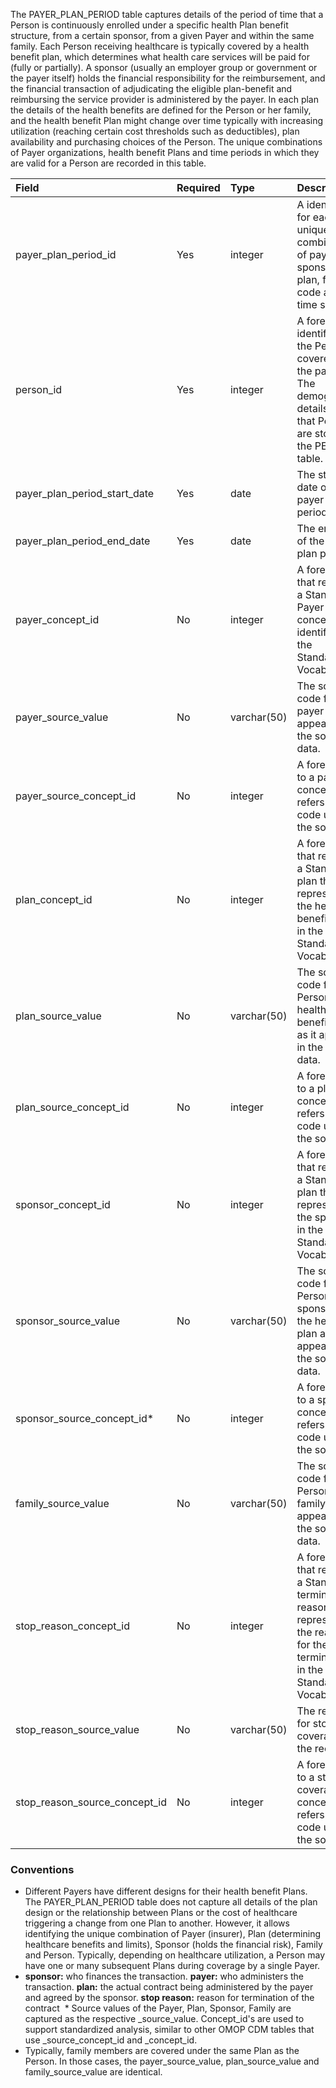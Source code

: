 The PAYER_PLAN_PERIOD table captures details of the period of time that a Person is continuously enrolled under a specific health Plan benefit structure, from a certain sponsor, from a given Payer and within the same family. Each Person receiving healthcare is typically covered by a health benefit plan, which determines what health care services will be paid for (fully or partially). A sponsor (usually an employer group or government or the payer itself) holds the financial responsibility for the reimbursement, and the financial transaction of adjudicating the eligible plan-benefit and reimbursing the service provider is administered by the payer. In each plan the details of the health benefits are defined for the Person or her family, and the health benefit Plan might change over time typically with increasing utilization (reaching certain cost thresholds such as deductibles), plan availability and purchasing choices of the Person. The unique combinations of Payer organizations, health benefit Plans and time periods in which they are valid for a Person are recorded in this table.

Field|Required|Type|Description
:------------------------------|:--------|:------------|:----------------------------------------------
|payer_plan_period_id|Yes|integer|A identifier for each unique combination of payer, sponsor, plan, family code and time span.|
|person_id|Yes|integer|A foreign key identifier to the Person covered by the payer. The demographic details of that Person are stored in the PERSON table.|
|payer_plan_period_start_date|Yes|date|The start date of the payer plan period.|
|payer_plan_period_end_date|Yes|date|The end date of the payer plan period.|
| payer_concept_id |No|integer|A foreign key that refers to a Standard Payer concept identifiers in the Standardized Vocabularies|
|payer_source_value|No|varchar(50)|The source code for the payer as it appears in the source data.|
| payer_source_concept_id |No|integer|A foreign key to a payer concept that refers to the code used in the source.|
| plan_concept_id|No|integer|A foreign key that refers to a Standard plan that represents the health benefit plan in the Standardized Vocabularies|
|plan_source_value|No|varchar(50)|The source code for the Person's health benefit plan as it appears in the source data.|
| plan_source_concept_id |No|integer|A foreign key to a plan concept that refers to the code used in the source.|
| sponsor_concept_id |No|integer|A foreign key that refers to a Standard plan that represents the sponsor in the Standardized Vocabularies|
|sponsor_source_value|No|varchar(50)|The source code for the Person's sponsor of the health plan as it appears in the source data.|
| sponsor_source_concept_id*|No|integer|A foreign key to a sponsor concept that refers to the code used in the source.|
|family_source_value|No|varchar(50)|The source code for the Person's family as it appears in the source data.|
| stop_reason_concept_id |No|integer|A foreign key that refers to a Standard termination reason that represents the reason for the termination in the Standardized Vocabularies.|
| stop_reason_source_value |No|varchar(50)|The reason for stop-coverage of the record.|
| stop_reason_source_concept_id |No|integer|A foreign key to a stop-coverage concept that refers to the code used in the source.|

### Conventions 
  * Different Payers have different designs for their health benefit Plans. The PAYER_PLAN_PERIOD table does not capture all details of the plan design or the relationship between Plans or the cost of healthcare triggering a change from one Plan to another. However, it allows identifying the unique combination of Payer (insurer), Plan (determining healthcare benefits and limits), Sponsor (holds the financial risk), Family and Person. Typically, depending on healthcare utilization, a Person may have one or many subsequent Plans during coverage by a single Payer.
  * **sponsor:** who finances the transaction. **payer:** who administers the transaction. **plan:** the actual contract being administered by the payer and agreed by the sponsor. **stop reason:** reason for termination of the contract
  * Source values of the Payer, Plan, Sponsor, Family are captured as the respective _source_value. Concept_id's are used to support standardized analysis, similar to other OMOP CDM tables that use _source_concept_id and _concept_id.
   * Typically, family members are covered under the same Plan as the Person. In those cases, the payer_source_value, plan_source_value and family_source_value are identical.
